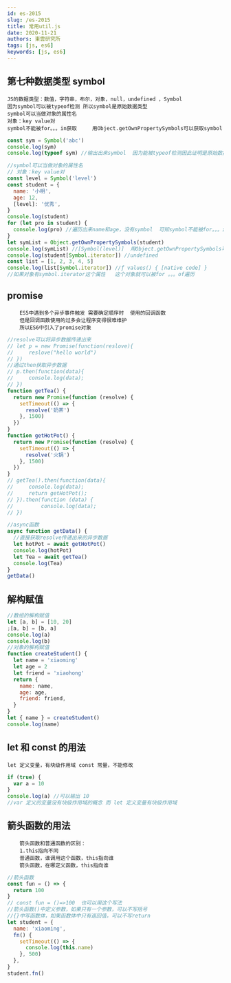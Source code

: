 ```yaml
---
id: es-2015
slug: /es-2015
title: 常用util.js
date: 2020-11-21
authors: 東雲研究所
tags: [js, es6]
keywords: [js, es6]
---
```


## 第七种数据类型 symbol

    JS的数据类型：数值，字符串，布尔，对象，null，undefined ，Symbol
    因为symbol可以被typeof检测 所以symbol是原始数据类型
    symbol可以当做对象的属性名
    对象：key value对
    symbol不能被for。。。in获取     用Object.getOwnPropertySymbols可以获取symbol

```javascript title='symbol.js'
const sym = Symbol('abc')
console.log(sym)
console.log(typeof sym) //输出出来symbol  因为能被typeof检测因此证明是原始数据类型

//symbol可以当做对象的属性名
// 对象：key value对
const level = Symbol('level')
const student = {
  name: '小明',
  age: 12,
  [level]: '优秀',
}
console.log(student)
for (let pro in student) {
  console.log(pro) //遍历出来name和age，没有symbol  可知symbol不能被for。。。in获取
}
let symList = Object.getOwnPropertySymbols(student)
console.log(symList) //[Symbol(level)]  用Object.getOwnPropertySymbols可以获取symbol
console.log(student[Symbol.iterator]) //undefined
const list = [1, 2, 3, 4, 5]
console.log(list[Symbol.iterator]) //ƒ values() { [native code] }
//如果对象有symbol.iterator这个属性   这个对象就可以被for 。。。of遍历
```

## promise

        ES5中遇到多个异步事件触发 需要确定顺序时  使用的回调函数
        但是回调函数使用的过多会让程序变得很难维护
        所以ES6中引入了promise对象

```javascript title='symbol.js'
//resolve可以将异步数据传递出来
// let p = new Promise(function(reslove){
//     reslove("hello world")
// })
//通过then获取异步数据
// p.then(function(data){
//     console.log(data);
// })
function getTea() {
  return new Promise(function (resolve) {
    setTimeout(() => {
      resolve('奶茶')
    }, 1500)
  })
}
function getHotPot() {
  return new Promise(function (resolve) {
    setTimeout(() => {
      resolve('火锅')
    }, 1500)
  })
}
// getTea().then(function(data){
//     console.log(data);
//     return getHotPot();
// }).then(function (data) {
//         console.log(data);
// })

//async函数
async function getData() {
  //直接获取resolve传递出来的异步数据
  let hotPot = await getHotPot()
  console.log(hotPot)
  let Tea = await getTea()
  console.log(Tea)
}
getData()
```

## 解构赋值

```javascript title='解构赋值.js'
//数组的解构赋值
let [a, b] = [10, 20]
;[a, b] = [b, a]
console.log(a)
console.log(b)
//对象的解构赋值
function createStudent() {
  let name = 'xiaoming'
  let age = 2
  let friend = 'xiaohong'
  return {
    name: name,
    age: age,
    friend: friend,
  }
}
let { name } = createStudent()
console.log(name)
```

## let 和 const 的用法

    let 定义变量，有块级作用域 const 常量，不能修改

```javascript title='let 和 var 的区别.js'
if (true) {
  var a = 10
}
console.log(a) //可以输出 10
//var 定义的变量没有块级作用域的概念 而 let 定义变量有块级作用域
```

## 箭头函数的用法

        箭头函数和普通函数的区别：
        1.this指向不同
        普通函数，谁调用这个函数，this指向谁
        箭头函数，在哪定义函数，this指向谁

```javascript title='箭头函数的用法'
//箭头函数
const fun = () => {
  return 100
}
// const fun = ()=>100  也可以用这个写法
//箭头函数()中定义参数，如果只有一个参数，可以不写括号
//{}中写函数体，如果函数体中只有返回值，可以不写return
let student = {
  name: 'xiaoming',
  fn() {
    setTimeout(() => {
      console.log(this.name)
    }, 500)
  },
}
student.fn()
```
